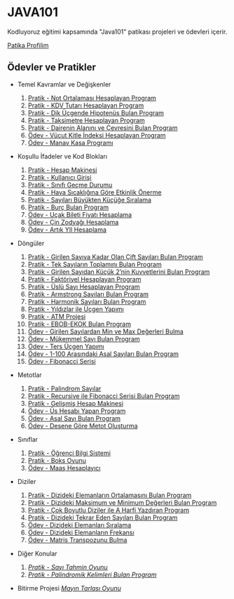 # JAVA101

Kodluyoruz eğitimi kapsamında "Java101" patikası projeleri ve ödevleri içerir.

[Patika Profilim](https://app.patika.dev/dogukaanatlar)

## Ödevler ve Pratikler

* Temel Kavramlar ve Değişkenler

    1. [Pratik - Not Ortalaması Hesaplayan Program](https://github.com/dogukaanatlar/java101/tree/main/notOrtalama/src)
    2. [Pratik - KDV Tutarı Hesaplayan Program](https://github.com/dogukaanatlar/java101/tree/main/kdvTutari/src)
    3. [Pratik - Dik Üçgende Hipotenüs Bulan Program](https://github.com/dogukaanatlar/java101/tree/main/ucgen/src)
    4. [Pratik - Taksimetre Hesaplayan Program](https://github.com/dogukaanatlar/java101/tree/main/taksiMetre/src)
    5. [Pratik - Dairenin Alanını ve Çevresini Bulan Program](https://github.com/dogukaanatlar/java101/tree/main/daireAlan%C4%B1/src)
    6. [Ödev - Vücut Kitle İndeksi Hesaplayan Program](https://github.com/dogukaanatlar/java101/tree/main/vucutKitleIndex/src)
    7. [Ödev - Manav Kasa Programı](https://github.com/dogukaanatlar/java101/tree/main/manavKasaProg/src)

* Koşullu İfadeler ve Kod Blokları

    1. [Pratik - Hesap Makinesi](https://github.com/dogukaanatlar/java101/tree/main/hesapMakinesi/src)
    2. [Pratik - Kullanıcı Girişi](https://github.com/dogukaanatlar/java101/tree/main/kullaniciGirisi/src)
    3. [Pratik - Sınıfı Geçme Durumu](https://github.com/dogukaanatlar/java101/tree/main/sinifGecme/src)
    4. [Pratik - Hava Sıcaklığına Göre Etkinlik Önerme](https://github.com/dogukaanatlar/java101/tree/main/havaSicakEtkinlik/src)
    5. [Pratik - Sayıları Büyükten Küçüğe Sıralama](https://github.com/dogukaanatlar/java101/tree/main/sayiSiralama/src)
    6. [Pratik - Burç Bulan Program](https://github.com/dogukaanatlar/java101/tree/main/burcProg/src)
    7. [Ödev - Uçak Bileti Fiyatı Hesaplama](https://github.com/dogukaanatlar/java101/tree/main/ucakBileti/src)
    8. [Ödev - Çin Zodyağı Hesaplama](https://github.com/dogukaanatlar/java101/tree/main/cinZodyagi/src)
    9. [Ödev - Artık YIl Hesaplama](https://github.com/dogukaanatlar/java101/tree/main/artikYilHesaplama/src)

* Döngüler
    1. [Pratik - Girilen Sayıya Kadar Olan Çift Sayıları Bulan Program](https://github.com/dogukaanatlar/java101/tree/main/ciftSayilariBulma/src)
    2. [Pratik - Tek Sayıların Toplamını Bulan Program](https://github.com/dogukaanatlar/java101/tree/main/tekSayilarinToplami/src)
    3. [Pratik - Girilen Sayıdan Küçük 2’nin Kuvvetlerini Bulan Program](https://github.com/dogukaanatlar/java101/tree/main/dortVeBesKuvvetleri/src)
    4. [Pratik - Faktöriyel Hesaplayan Program](https://github.com/dogukaanatlar/java101/tree/main/faktoriyelHesabi/src)
    5. [Pratik - Üslü Sayı Hesaplayan Program](https://github.com/dogukaanatlar/java101/tree/main/usluSayi/src)
    6. [Pratik - Armstrong Sayıları Bulan Program](https://github.com/dogukaanatlar/java101/tree/main/armstrong/src)
    7. [Pratik - Harmonik Sayıları Bulan Program](https://github.com/dogukaanatlar/java101/tree/main/harmonikSayi/src)
    8. [Pratik - Yıldızlar ile Üçgen Yapımı](https://github.com/dogukaanatlar/java101/tree/main/yildizlar/src)
    9. [Pratik - ATM Projesi](https://github.com/dogukaanatlar/java101/tree/main/atmProjesi/src)
    10. [Pratik - EBOB-EKOK Bulan Program](https://github.com/dogukaanatlar/java101/tree/main/ebobEkok)
    11. [Ödev - Girilen Sayılardan Min ve Max Değerleri Bulma](https://github.com/dogukaanatlar/java101/tree/main/findMinMax)
    12. [Ödev - Mükemmel Sayı Bulan Program](https://github.com/dogukaanatlar/java101/tree/main/mukemmelSayi)
    13. [Ödev - Ters Üçgen Yapımı](https://github.com/dogukaanatlar/java101/tree/main/tersUcgen)
    14. [Ödev - 1-100 Arasındaki Asal Sayıları Bulan Program](https://github.com/dogukaanatlar/java101/tree/main/asalSayi)
    15. [Ödev - Fibonacci Serisi](https://github.com/dogukaanatlar/java101/tree/main/fibonacciSerisi/src)

* Metotlar
    1. [Pratik - Palindrom Sayılar](https://github.com/dogukaanatlar/java101/tree/main/palindromSayi)
    2. [Pratik - Recursive ile Fibonacci Serisi Bulan Program](https://github.com/dogukaanatlar/java101/tree/main/recursiveFibonacci)
    3. [Pratik - Gelişmiş Hesap Makinesi](https://github.com/dogukaanatlar/java101/tree/main/gelismisHesapMakinesi)
    4. [Ödev - Üs Hesabı Yapan Program](https://github.com/dogukaanatlar/java101/tree/main/recursiveUsluSayi)
    5. [Ödev - Asal Sayı Bulan Program](https://github.com/dogukaanatlar/java101/tree/main/rescursiveAsalSayi)
    6. [Ödev - Desene Göre Metot Oluşturma](https://github.com/dogukaanatlar/java101/tree/main/recursiveDesen)

* Sınıflar
    1. [Pratik - Öğrenci Bilgi Sistemi](https://github.com/dogukaanatlar/java101/tree/main/ogrenciBilgiSis)
    2. [Pratik - Boks Oyunu](https://github.com/dogukaanatlar/java101/tree/main/boksOyunu)
    3. [Ödev - Maaş Hesaplayıcı](https://github.com/dogukaanatlar/java101/tree/main/maasHesap)

* Diziler
    1. [Pratik - Dizideki Elemanların Ortalamasını Bulan Program](https://github.com/dogukaanatlar/java101/tree/main/diziOrtalama)
    2. [Pratik - Dizideki Maksimum ve Minimum Değerleri Bulan Program](https://github.com/dogukaanatlar/java101/tree/main/diziMinMax)
    3. [Pratik - Çok Boyutlu Diziler ile A Harfi Yazdıran Program](https://github.com/dogukaanatlar/java101/tree/main/diziHarfYaz)
    4. [Pratik - Dizideki Tekrar Eden Sayıları Bulan Program](https://github.com/dogukaanatlar/java101/tree/main/diziTekrarBulma)
    5. [Ödev - Dizideki Elemanları Sıralama](https://github.com/dogukaanatlar/java101/tree/main/diziElemanSiralama)
    6. [Ödev - Dizideki Elemanların Frekansı](https://github.com/dogukaanatlar/java101/tree/main/diziElemanFrekans)
    7. [Ödev - Matris Transpozunu Bulma](https://github.com/dogukaanatlar/java101/tree/main/matrisTranspozu)

* Diğer Konular
    1. [*Pratik - Sayı Tahmin Oyunu*]()
    2. [*Pratik - Palindromik Kelimleri Bulan Program*]()

* Bitirme Projesi
    [*Mayın Tarlası Oyunu*]()

